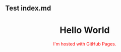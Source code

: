 ## Test index.md

<body>
<h1 align="center">Hello World</h1>
<p style="color:red" align="center"> I'm hosted with GitHub Pages.</p>
</body>

